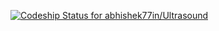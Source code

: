 [ ![Codeship Status for abhishek77in/Ultrasound](https://codeship.com/projects/29520130-b03f-0131-d8c9-36ef5d00da8f/status?branch=master)](https://codeship.com/projects/19835)